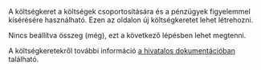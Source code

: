 A költségkeret a költségek csoportosítására és a pénzügyek figyelemmel kísérésére használható. Ezen az oldalon új költségkeretet lehet létrehozni.

Nincs beállítva összeg (még), ezt a következő lépésben lehet megtenni.

A költségkeretekről további információ [a hivatalos dokumentációban](https://firefly-iii.readthedocs.io/en/latest/concepts/budgets.html) található.